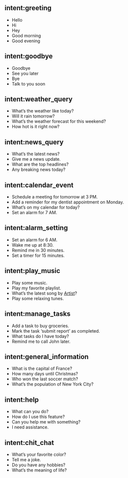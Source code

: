 ## intent:greeting
- Hello
- Hi
- Hey
- Good morning
- Good evening

## intent:goodbye
- Goodbye
- See you later
- Bye
- Talk to you soon

## intent:weather_query
- What’s the weather like today?
- Will it rain tomorrow?
- What’s the weather forecast for this weekend?
- How hot is it right now?

## intent:news_query
- What’s the latest news?
- Give me a news update.
- What are the top headlines?
- Any breaking news today?

## intent:calendar_event
- Schedule a meeting for tomorrow at 3 PM.
- Add a reminder for my dentist appointment on Monday.
- What’s on my calendar for today?
- Set an alarm for 7 AM.

## intent:alarm_setting
- Set an alarm for 6 AM.
- Wake me up at 8:30.
- Remind me in 30 minutes.
- Set a timer for 15 minutes.

## intent:play_music
- Play some music.
- Play my favorite playlist.
- What’s the latest song by [Artist](artist)?
- Play some relaxing tunes.

## intent:manage_tasks
- Add a task to buy groceries.
- Mark the task ‘submit report’ as completed.
- What tasks do I have today?
- Remind me to call John later.

## intent:general_information
- What is the capital of France?
- How many days until Christmas?
- Who won the last soccer match?
- What’s the population of New York City?

## intent:help
- What can you do?
- How do I use this feature?
- Can you help me with something?
- I need assistance.

## intent:chit_chat
- What’s your favorite color?
- Tell me a joke.
- Do you have any hobbies?
- What’s the meaning of life?
